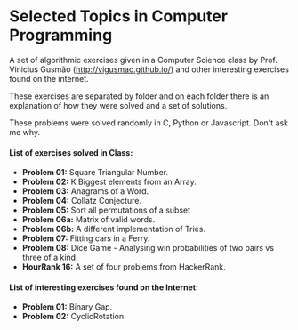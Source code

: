 # Selected Topics in Computer Programming  
A set of algorithmic exercises given in a Computer Science class by Prof. Vinicius Gusmão (http://vigusmao.github.io/) and other interesting exercises found on the internet.

These exercises are separated by folder and on each folder there is an explanation of how they were solved and a set of solutions.

These problems were solved randomly in C, Python or Javascript. Don't ask me why.

#### List of exercises solved in Class: ####
  
  - **Problem 01:** Square Triangular Number.
  - **Problem 02:** K Biggest elements from an Array.
  - **Problem 03:** Anagrams of a Word.
  - **Problem 04:** Collatz Conjecture.
  - **Problem 05:** Sort all permutations of a subset 
  - **Problem 06a:** Matrix of valid words.
  - **Problem 06b:** A different implementation of Tries.
  - **Problem 07:** Fitting cars in a Ferry.
  - **Problem 08:** Dice Game - Analysing win probabilities of two pairs vs three of a kind.
  - **HourRank 16:** A set of four problems from HackerRank.
  
#### List of interesting exercises found on the Internet: ####
  
  - **Problem 01:** Binary Gap.
  - **Problem 02:** CyclicRotation.
